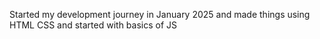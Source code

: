 Started my development journey in January 2025 and made things using HTML CSS and started with basics of JS 
